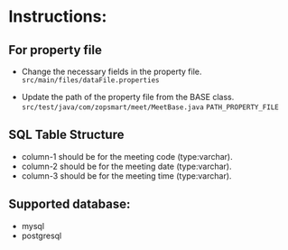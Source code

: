 # Instructions:

## For property file
- Change the necessary fields in the property file.
`src/main/files/dataFile.properties`

- Update the path of the property file from the BASE class.
`src/test/java/com/zopsmart/meet/MeetBase.java`
`PATH_PROPERTY_FILE`

## SQL Table Structure
- column-1 should be for the meeting code (type:varchar).
- column-2 should be for the meeting date (type:varchar).
- column-3 should be for the meeting time (type:varchar).

## Supported database:
- mysql
- postgresql
